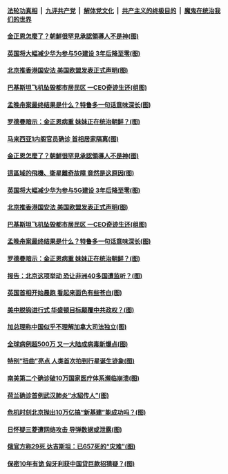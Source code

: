 ####  [法轮功真相](../../../../basic/blob/master/README.md?t=05231434) &nbsp;|&nbsp; [九评共产党](../../../../9ping.md/blob/master/README.md?t=05231434) &nbsp;|&nbsp; [解体党文化](../../../../jtdwh.md/blob/master/README.md?t=05231434)  &nbsp;|&nbsp; [共产主义的终极目的](../../../../gczydzjmd.md/blob/master/README.md?t=05231434) &nbsp;|&nbsp; [魔鬼在统治我们的世界](../../../../mgztzwmdsj.md/blob/master/README.md?t=05231434) 

#### [金正恩怎麼了？朝鮮很罕見承認領導人不是神(图)](../pages/p9/934097.md?t=05231434) 

#### [英国将大幅减少华为参与5G建设 3年后降至零(图)](../pages/p9/934132.md?t=05231434) 

#### [北京推香港国安法 美国欧盟发表正式声明(图)](../pages/p9/934131.md?t=05231434) 

#### [巴基斯坦飞机坠毁都市居民区 一CEO奇迹生还(组图)](../pages/p9/934104.md?t=05231434) 

#### [孟晚舟案最终结果是什么？特鲁多一句话意味深长(图)](../pages/p9/934093.md?t=05231434) 

#### [罗德曼暗示：金正恩病重 妹妹正在统治朝鲜？(图)](../pages/p9/934046.md?t=05231434) 

#### [马来西亚1内阁官员确诊 首相居家隔离(图)](../pages/p9/934142.md?t=05231434) 

#### [金正恩怎麼了？朝鮮很罕見承認領導人不是神(图)](../pages/p9/934097.md?t=05231434) 

#### [這區域的飛機、衛星離奇故障 竟然是这原因(图)](../pages/p9/934086.md?t=05231434) 

#### [英国将大幅减少华为参与5G建设 3年后降至零(图)](../pages/p9/934132.md?t=05231434) 

#### [北京推香港国安法 美国欧盟发表正式声明(图)](../pages/p9/934131.md?t=05231434) 

#### [巴基斯坦飞机坠毁都市居民区 一CEO奇迹生还(组图)](../pages/p9/934104.md?t=05231434) 

#### [孟晚舟案最终结果是什么？特鲁多一句话意味深长(图)](../pages/p9/934093.md?t=05231434) 

#### [罗德曼暗示：金正恩病重 妹妹正在统治朝鲜？(图)](../pages/p9/934046.md?t=05231434) 

#### [报告：北京这项举动 恐让非洲40多国遭监听？(图)](../pages/p9/933958.md?t=05231434) 

#### [英国首相开始晨跑 看起来面色有些苍白(图)](../pages/p9/934015.md?t=05231434) 

#### [美中脱钩进行式 华盛顿目标颠覆中共政权？(图)](../pages/p9/934013.md?t=05231434) 

#### [加总理称中国似乎不理解加拿大司法独立(图)](../pages/p9/934012.md?t=05231434) 

#### [全球病例超500万 又一大陆成病毒新爆点(图)](../pages/p9/934011.md?t=05231434) 

#### [特别“扭曲”亮点 人类首次拍到行星诞生迹象(图)](../pages/p9/933946.md?t=05231434) 

#### [南美第二个确诊破10万国家医疗体系濒临崩溃(图)](../pages/p9/933953.md?t=05231434) 

#### [荷兰确诊首例武汉肺炎“水貂传人”(图)](../pages/p9/933876.md?t=05231434) 

#### [危机时刻北京抛出10万亿搞“新基建”能成功吗？(图)](../pages/p9/933908.md?t=05231434) 

#### [日怀疑三菱遭网络攻击 导弹数据或泄露(图)](../pages/p9/933906.md?t=05231434) 

#### [俄官方称29死 达吉斯坦：已657死的“灾难”(图)](../pages/p9/933862.md?t=05231434) 

#### [保密10年有诡 匈牙利获中国贷巨款招猜疑？(图)](../pages/p9/933853.md?t=05231434) 

